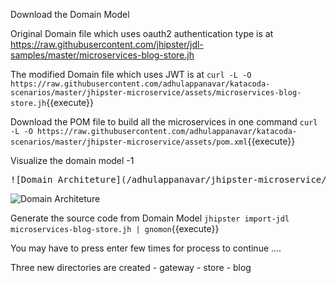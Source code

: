 Download the Domain Model

Original Domain file which uses oauth2 authentication type is at 
https://raw.githubusercontent.com/jhipster/jdl-samples/master/microservices-blog-store.jh


The modified Domain file which uses JWT is at
`curl -L -O https://raw.githubusercontent.com/adhulappanavar/katacoda-scenarios/master/jhipster-microservice/assets/microservices-blog-store.jh`{{execute}}

Download the POM file to build all the microservices in one command
`curl -L -O https://raw.githubusercontent.com/adhulappanavar/katacoda-scenarios/master/jhipster-microservice/assets/pom.xml`{{execute}}


Visualize the domain model -1 
<pre>
![Domain Architeture](/adhulappanavar/jhipster-microservice/assets/DomianArchitectureUsingJHStudio.png)
</pre>

![Domain Architeture](/adhulappanavar/jhipster-microservice/assets/DomianArchitectureUsingJHStudio.png)


Generate the source code from Domain Model
`jhipster import-jdl microservices-blog-store.jh | gnomon`{{execute}}

You may have to press enter few times for process to continue ....

Three new directories are created
    - gateway
    - store
    - blog

